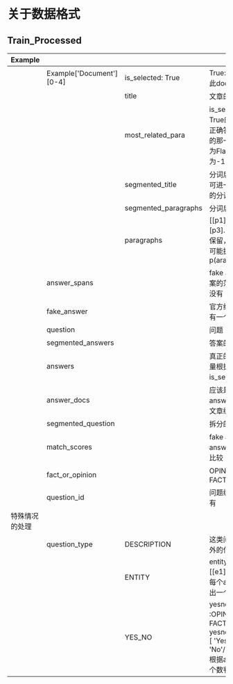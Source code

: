# 关于数据格式 

## Train_Processed

| Example        |                           |                      |                                                              |
| -------------- | ------------------------- | -------------------- | ------------------------------------------------------------ |
|                | Example['Document'] [0-4] | is_selected: True    | True: Answer 从此doc挑选, 反之                               |
|                |                           | title                | 文章的标题                                                   |
|                |                           | most_related_para    | is_selected为True的话，代表正确答案最相关的那一段。 如果为Flase，则为-1 |
|                |                           | segmented_title      | 分词后的title，可进一步被bert的分词拆解                      |
|                |                           | segmented_paragraphs | 分词后的段落                                                 |
|                |                           | paragraphs           | [[p1],[p2],[p3]...]这样格式保留，一个doc可能拥有很多p(aragraphs) |
|                | answer_spans              |                      | fake answer 答案的范围，有的没有                             |
|                | fake_answer               |                      | 官方给出的，只有一个                                         |
|                | question                  |                      | 问题                                                         |
|                | segmented_answers         |                      | 答案的拆分                                                   |
|                | answers                   |                      | 真正的答案，数量根据前面is_selected 判断                     |
|                | answer_docs               |                      | 应该是fake answer 所在的文章编号                             |
|                | segmented_question        |                      | 拆分的问题                                                   |
|                | match_scores              |                      | fake answer 与answer 的分数比较                              |
|                | fact_or_opinion           |                      | OPINION，FACT                                                |
|                | question_id               |                      | 问题编号，必须有                                             |
| 特殊情况的处理 |                           |                      |                                                              |
|                | question_type             | DESCRIPTION          | 这类问题没有额外的信息                                       |
|                |                           | ENTITY               | entity_answers:[[e1] [e2]...] 从每个answer 抽出一个(?)信息。 |
|                |                           | YES_NO               | yesno_type :OPINION，FACT<br />yesno_answer: [ 'Yes'/ 'No'/'Depends'] 根据answer 的个数判断数量。 |

